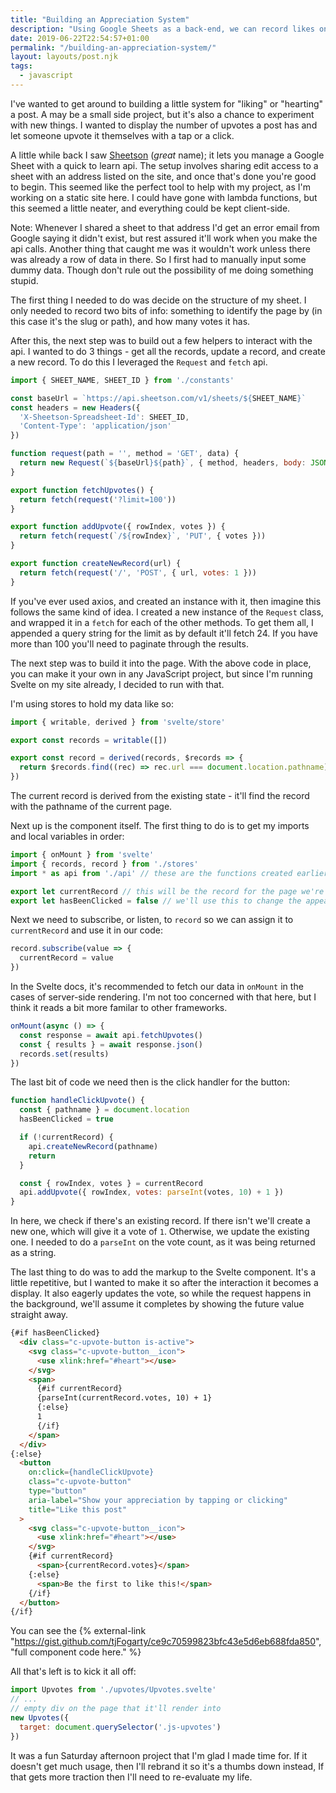 ```yaml
---
title: "Building an Appreciation System"
description: "Using Google Sheets as a back-end, we can record likes on anything we want on a static site."
date: 2019-06-22T22:54:57+01:00
permalink: "/building-an-appreciation-system/"
layout: layouts/post.njk
tags:
  - javascript
---
```


I've wanted to get around to building a little system for "liking" or "hearting" a post. A may be a small side project, but it's also a chance to experiment with new things. I wanted to display the number of upvotes a post has and let someone upvote it themselves with a tap or a click.

A little while back I saw [Sheetson](https://sheetson.com/)  (_great_ name); it lets you manage a Google Sheet with a quick to learn api. The setup involves sharing edit access to a sheet with an address listed on the site, and once that's done you're good to begin. This seemed like the perfect tool to help with my project, as I'm working on a static site here. I could have gone with lambda functions, but this seemed a little neater, and everything could be kept client-side.

Note: Whenever I shared a sheet to that address I'd get an error email from Google saying it didn't exist, but rest assured it'll work when you make the api calls. Another thing that caught me was it wouldn't work unless there was already a row of data in there. So I first had to manually input some dummy data. Though don't rule out the possibility of me doing something stupid.

The first thing I needed to do was decide on the structure of my sheet. I only needed to record two bits of info: something to identify the page by (in this case it's the slug or path), and how many votes it has.

After this, the next step was to build out a few helpers to interact with the api. I wanted to do 3 things - get all the records, update a record, and create a new record. To do this I leveraged the `Request` and `fetch` api.

``` js
import { SHEET_NAME, SHEET_ID } from './constants'

const baseUrl = `https://api.sheetson.com/v1/sheets/${SHEET_NAME}`
const headers = new Headers({
  'X-Sheetson-Spreadsheet-Id': SHEET_ID,
  'Content-Type': 'application/json'
})

function request(path = '', method = 'GET', data) {
  return new Request(`${baseUrl}${path}`, { method, headers, body: JSON.stringify(data) })
}

export function fetchUpvotes() {
  return fetch(request('?limit=100'))
}

export function addUpvote({ rowIndex, votes }) {
  return fetch(request(`/${rowIndex}`, 'PUT', { votes }))
}

export function createNewRecord(url) {
  return fetch(request('/', 'POST', { url, votes: 1 }))
}
```

If you've ever used axios, and created an instance with it, then imagine this follows the same kind of idea. I created a new instance of the `Request` class, and wrapped it in a `fetch` for each of the other methods. To get them all, I appended a query string for the limit as by default it'll fetch 24. If you have more than 100 you'll need to paginate through the results.

The next step was to build it into the page. With the above code in place, you can make it your own in any JavaScript project, but since I'm running Svelte on my site already, I decided to run with that.

I'm using stores to hold my data like so:

``` js
import { writable, derived } from 'svelte/store'

export const records = writable([])

export const record = derived(records, $records => {
  return $records.find((rec) => rec.url === document.location.pathname)
})
```

The current record is derived from the existing state - it'll find the record with the pathname of the current page.

Next up is the component itself. The first thing to do is to get my imports and local variables in order:

``` js
import { onMount } from 'svelte'
import { records, record } from './stores'
import * as api from './api' // these are the functions created earlier

export let currentRecord // this will be the record for the page we're on
export let hasBeenClicked = false // we'll use this to change the appearance of the button they click
```

Next we need to subscribe, or listen, to `record` so we can assign it to `currentRecord` and use it in our code:

``` js
record.subscribe(value => {
  currentRecord = value
})
```

In the Svelte docs, it's recommended to fetch our data in `onMount` in the cases of server-side rendering. I'm not too concerned with that here, but I think it reads a bit more familar to other frameworks.

``` js
onMount(async () => {
  const response = await api.fetchUpvotes()
  const { results } = await response.json()
  records.set(results)
})
```

The last bit of code we need then is the click handler for the button:

``` js
function handleClickUpvote() {
  const { pathname } = document.location
  hasBeenClicked = true

  if (!currentRecord) {
    api.createNewRecord(pathname)
    return
  }

  const { rowIndex, votes } = currentRecord
  api.addUpvote({ rowIndex, votes: parseInt(votes, 10) + 1 })
}
```

In here, we check if there's an existing record. If there isn't we'll create a new one, which will give it a vote of `1`.
Otherwise, we update the existing one. I needed to do a `parseInt` on the vote count, as it was being returned as a string.

The last thing to do was to add the markup to the Svelte component. It's a little repetitive, but I wanted to make it so after the interaction it becomes a display. It also eagerly updates the vote, so while the request happens in the background, we'll assume it completes by showing the future value straight away.

``` html
{#if hasBeenClicked}
  <div class="c-upvote-button is-active">
    <svg class="c-upvote-button__icon">
      <use xlink:href="#heart"></use>
    </svg>
    <span>
      {#if currentRecord}
      {parseInt(currentRecord.votes, 10) + 1}
      {:else}
      1
      {/if}
    </span>
  </div>
{:else}
  <button
    on:click={handleClickUpvote}
    class="c-upvote-button"
    type="button"
    aria-label="Show your appreciation by tapping or clicking"
    title="Like this post"
  >
    <svg class="c-upvote-button__icon">
      <use xlink:href="#heart"></use>
    </svg>
    {#if currentRecord}
      <span>{currentRecord.votes}</span>
    {:else}
      <span>Be the first to like this!</span>
    {/if}
  </button>
{/if}
```

You can see the {% external-link "https://gist.github.com/tjFogarty/ce9c70599823bfc43e5d6eb688fda850", "full component code here." %}

All that's left is to kick it all off:

``` js
import Upvotes from './upvotes/Upvotes.svelte'
// ...
// empty div on the page that it'll render into
new Upvotes({
  target: document.querySelector('.js-upvotes')
})
```

It was a fun Saturday afternoon project that I'm glad I made time for. If it doesn't get much usage, then I'll rebrand it so it's a thumbs down instead, If that gets more traction then I'll need to re-evaluate my life.
